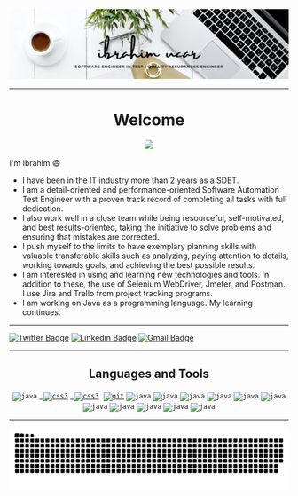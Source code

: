 
<img src="uchar.jpeg" width="auto"> 

---



# <h1 align="center">  Welcome 

<p align="center">
 <a href="https://github.com/DenverCoder1/readme-typing-svg"><img src="https://readme-typing-svg.herokuapp.com?lines=Software+Test+Automation+Engineer;%20%20Java%20|%20OOP%20|%20Automation%20;Always%20learning%20new%20things...&center=true&width=500&height=50"></a>
</p>


I'm Ibrahim :smile:

* I have been in the IT industry more than 2 years as a SDET. 
* I am a detail-oriented and performance-oriented Software Automation Test Engineer with a proven track record of completing all tasks with full dedication. 
* I also work well in a close team while being resourceful, self-motivated, and best results-oriented, taking the initiative to solve problems and ensuring that mistakes are corrected. 
* I push myself to the limits to have exemplary planning skills with valuable transferable skills such as analyzing, paying attention to details, working towards goals, and achieving the best possible results. 
* I am interested in using and learning new technologies and tools. In addition to these, the use of Selenium WebDriver, Jmeter, and Postman. I use Jira and Trello from project tracking programs. 
* I am working on Java as a programming language. My learning continues.
 
 
 
 
---



 
[![Twitter Badge](https://img.shields.io/badge/-@ibrahim-1ca0f1?style=flat-square&labelColor=1ca0f1&logo=twitter&logoColor=white&link=https://twitter.com/sdet_ibrhm_ucar)](https://twitter.com/sdet_ibrhm_ucar) [![Linkedin Badge](https://img.shields.io/badge/-ibrahimucar-blue?style=flat-square&logo=Linkedin&logoColor=white&link=https://www.linkedin.com/in/ibrhmucar/)](https://www.linkedin.com/in/ibrhmucar/) [![Gmail Badge](https://img.shields.io/badge/-ibrhmucar@gmail.com-c14438?style=flat-square&logo=Gmail&logoColor=white&link=mailto:ibrhmucar@gmail.com)](mailto:ibrhmucar@gmail.com)

---

 <h2 align="center"> Languages and Tools  </h2> 

<p align="center"> 
<code><a target="_blank"><img src="https://cdn-icons-png.flaticon.com/512/5968/5968282.png" alt="java" width="40" height="40"/></a></code>
<code><a href="https://www.selenium.dev" target="_blank"> <img src="https://upload.wikimedia.org/wikipedia/commons/d/d5/Selenium_Logo.png" alt="css3" width="40" height="40"/></a></code>
<code><a href="https://www.postman.com/" target="_blank"> <img src="https://res.cloudinary.com/postman/image/upload/t_team_logo/v1629869194/team/2893aede23f01bfcbd2319326bc96a6ed0524eba759745ed6d73405a3a8b67a8" alt="css3" width="40" height="40"/></a></code>
&nbsp;<code><a href="https://git-scm.com/" target="_blank"><img src="https://www.vectorlogo.zone/logos/git-scm/git-scm-icon.svg" alt="git" width="40" height="40"/></a></code>
<code><a target="_blank"><img src=https://cdn2.limonhost.net/wp-content/uploads/2021/07/Sql_data_base_with_logo.png alt="java" width="40" height="40"/></a></code>
<code><a target="_blank"><img src=https://www.fujitsu.com/fts/Images/Oracle%20logo%20250x53_tcm21-29612.jpg alt="java" width="40" height="40"/></a></code>
<code><a target="_blank"><img src=https://www.yazilimevi.com/images/virtuemart/product/JetBrains-IntelliJ-IDEA-Ultimate-2018-indir.png alt="java" width="40" height="40"/></a></code>
<code><a target="_blank"><img src=https://play-lh.googleusercontent.com/85WnuKkqDY4gf6tndeL4_Ng5vgRk7PTfmpI4vHMIosyq6XQ7ZGDXNtYG2s0b09kJMw=w240-h480 alt="java" width="40" height="40"/></a></code>
<code><a target="_blank"><img src=https://brandslogos.com/wp-content/uploads/images/large/cucumber-logo.png alt="java" width="40" height="40"/></a></code>
<code><a target="_blank"><img src=https://avatars.githubusercontent.com/u/874086?s=200&v=4 alt="java" width="40" height="40"/></a></code>
<code><a target="_blank"><img src=https://www.skillrary.com/uploads/course/1232_medium.png alt="java" width="40" height="40"/></a></code>
<code><a target="_blank"><img src=https://upload.wikimedia.org/wikipedia/commons/e/e9/Jenkins_logo.svg alt="java" width="40" height="40"/></a></code>
<code><a target="_blank"><img src=https://www.metaltoad.com/sites/default/files/styles/large_personal_photo_870x500_/public/2020-05/aws-logo-blog-header.png?itok=t4o3meiH alt="java" width="40" height="40"/></a></code>
<code><a target="_blank"><img src=https://theqaconnection.files.wordpress.com/2020/12/untitled-design-23.png?w=840 alt="java" width="40" height="40"/></a></code>
<code><a target="_blank"><img src= https://www.gokhancanpolat.com/sites/default/files/pictures/Agile.png alt="java" width="40" height="40"/></a></code>
 

---

<div align="center">
  <a href="https://1999azzar.github.io/1999AZZAR/">
  <img  src="https://github.com/1999AZZAR/1999AZZAR/blob/main/resources/img/grid-snake.svg"
       alt="snake" /></a>
</div>





